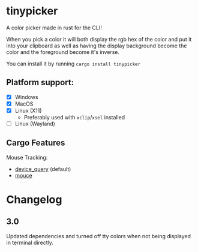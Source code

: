# tinypicker
A color picker made in rust for the CLI!

When you pick a color it will both display the rgb hex of the color and put it into your clipboard as well as having the display background become the color and the foreground become it's inverse.

You can install it by running `cargo install tinypicker`

## Platform support:
- [x] Windows
- [x] MacOS
- [x] Linux (X11)
    - Preferably used with `xclip`/`xsel` installed
- [ ] Linux (Wayland)

## Cargo Features
Mouse Tracking:
- [device_query](https://crates.io/crates/device_query) (default)
- [mouce](https://crates.io/crates/mouce)

# Changelog

## 3.0

Updated dependencies and turned off tty colors when not being displayed in terminal directly.